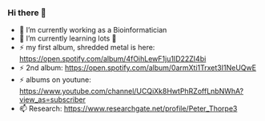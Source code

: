 ### Hi there 👋

- 🔭 I’m currently working as a Bioinformatician
- 🌱 I’m currently learning lots 🤔 
- ⚡ my first album, shredded metal is here: https://open.spotify.com/album/4fOihLewF1ju1ID22ZI4bi
- ⚡ 2nd album: https://open.spotify.com/album/0armXti1Trxet3I1NeUQwE
- ⚡ albums on youtune: https://www.youtube.com/channel/UCQiXk8HwtPhRZoffLnbNWhA?view_as=subscriber
- 📫 Research: https://www.researchgate.net/profile/Peter_Thorpe3


<!--
**peterthorpe5/peterthorpe5** is a ✨ _special_ ✨ repository because its `README.md` (this file) appears on your GitHub profile.

Here are some ideas to get you started:


-->
